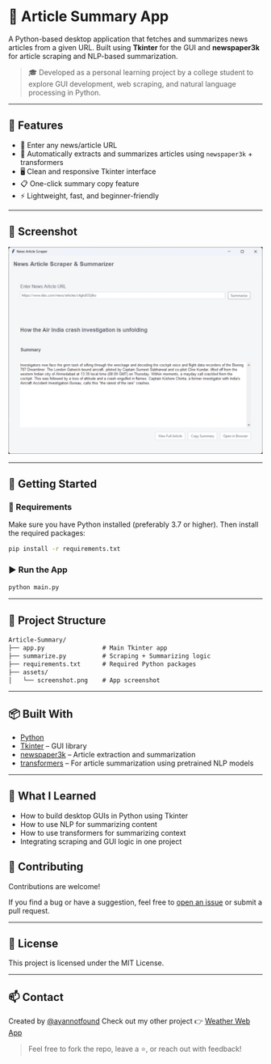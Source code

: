 # 📰 Article Summary App

A Python-based desktop application that fetches and summarizes news articles from a given URL. Built using **Tkinter** for the GUI and **newspaper3k** for article scraping and NLP-based summarization.

> 🎓 Developed as a personal learning project by a college student to explore GUI development, web scraping, and natural language processing in Python.

---

## 📌 Features

- 🔗 Enter any news/article URL
- 🧠 Automatically extracts and summarizes articles using `newspaper3k` + transformers
- 🖥️ Clean and responsive Tkinter interface
- 📋 One-click summary copy feature
- ⚡ Lightweight, fast, and beginner-friendly

---

## 📸 Screenshot

![App Screenshot](assets/screenshot.png)

---

## 🚀 Getting Started

### 🔧 Requirements

Make sure you have Python installed (preferably 3.7 or higher). Then install the required packages:

```bash
pip install -r requirements.txt
```

### ▶️ Run the App

```bash
python main.py
```

---

## 📁 Project Structure

```plaintext
Article-Summary/
├── app.py                # Main Tkinter app
├── summarize.py          # Scraping + Summarizing logic
├── requirements.txt      # Required Python packages
├── assets/
│   └── screenshot.png    # App screenshot
```

---

## 📦 Built With

- [Python](https://www.python.org/)
- [Tkinter](https://docs.python.org/3/library/tkinter.html) – GUI library
- [newspaper3k](https://github.com/codelucas/newspaper) – Article extraction and summarization
- [transformers](https://huggingface.co/docs/transformers/en/index) – For article summarization using pretrained NLP models



---

## 🧠 What I Learned

- How to build desktop GUIs in Python using Tkinter
- How to use NLP for summarizing content
- How to use transformers for summarizing context
- Integrating scraping and GUI logic in one project

## 🤝 Contributing

Contributions are welcome!

If you find a bug or have a suggestion, feel free to [open an issue](https://github.com/ayannotfound/Article-Summary/issues) or submit a pull request.

---

## 📜 License

This project is licensed under the MIT License.

---

## 📫 Contact

Created by [@ayannotfound](https://github.com/ayannotfound)
Check out my other project 👉 [Weather Web App](https://github.com/ayannotfound/Weather)

> Feel free to fork the repo, leave a ⭐, or reach out with feedback!
